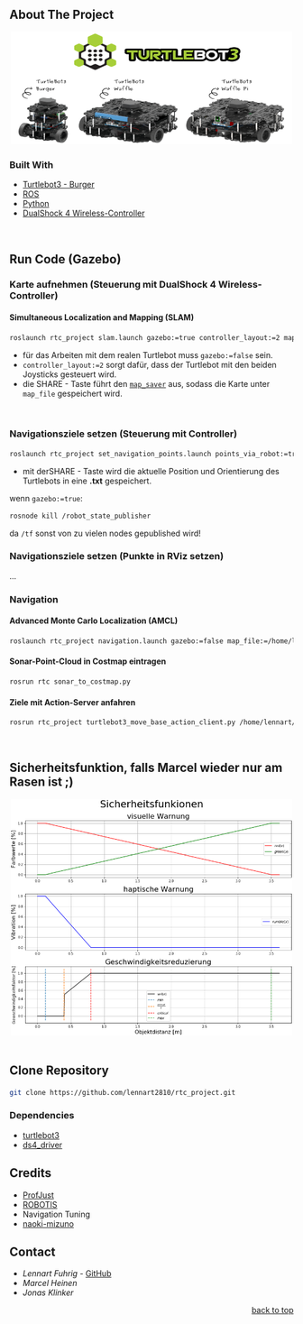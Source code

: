 <div id="top"></div>

## About The Project
<div align="center">
  <a href="https://www.turtlebot.com/">
    <img src="appendix/turtlebot3_with_logo.png" alt="Images" width="500" height="200">
  </a>
</div>

### Built With
* [Turtlebot3 - Burger](https://emanual.robotis.com/docs/en/platform/turtlebot3/overview/)
* [ROS](http://wiki.ros.org/)
* [Python](https://www.python.org)
* [DualShock 4 Wireless-Controller](https://www.playstation.com/de-de/accessories/dualshock-4-wireless-controller/)
<br />

## Run Code (Gazebo)

### Karte aufnehmen (Steuerung mit DualShock 4 Wireless-Controller)
#### Simultaneous Localization and Mapping (SLAM)
   ```sh
   roslaunch rtc_project slam.launch gazebo:=true controller_layout:=2 map_file:=/home/lennart/catkin_ws/src/rtc_project/maps/default_map
   ```
* für das Arbeiten mit dem realen Turtlebot muss `gazebo:=false` sein.
* `controller_layout:=2` sorgt dafür, dass der Turtlebot mit den beiden Joysticks gesteuert wird.
* die SHARE - Taste führt den [`map_saver`](http://wiki.ros.org/map_server) aus, sodass die Karte unter `map_file` gespeichert wird.
<br />

### Navigationsziele setzen (Steuerung mit Controller)
   ```sh
   roslaunch rtc_project set_navigation_points.launch points_via_robot:=true gazebo:=true controller_layout:=2 map_file:=/home/lennart/catkin_ws/src/rtc_project/maps/default_map.yaml
   ```
* mit derSHARE - Taste wird die aktuelle Position und Orientierung des Turtlebots in eine **.txt** gespeichert.  
   
wenn `gazebo:=true`:
   ```sh
   rosnode kill /robot_state_publisher
   ```
da `/tf` sonst von zu vielen nodes gepublished wird!

### Navigationsziele setzen (Punkte in RViz setzen)
...
<br />

### Navigation
#### Advanced Monte Carlo Localization (AMCL)
   ```sh
   roslaunch rtc_project navigation.launch gazebo:=false map_file:=/home/lennart/catkin_ws/src/rtc_project/maps/house_map.yaml
   ```
#### Sonar-Point-Cloud in Costmap eintragen
   ```sh
   rosrun rtc sonar_to_costmap.py
   ```
#### Ziele mit Action-Server anfahren 
   ```sh
   rosrun rtc_project turtlebot3_move_base_action_client.py /home/lennart/catkin_ws/src/rtc_project/maps/house_map_path.txt
   ```
<br />

## Sicherheitsfunktion, falls Marcel wieder nur am Rasen ist ;)
<div align="center">
  <a href="https://github.com/lennart2810/rtc_project/blob/master/scripts/ObjectWarnings.ipynb">
    <img src="appendix/Sicherheitsfunktionen.png" alt="Images" width="500" height="420">
  </a>
</div>
<br />


## Clone Repository
   ```sh
   git clone https://github.com/lennart2810/rtc_project.git
   ```

### Dependencies 
* [turtlebot3](https://github.com/ROBOTIS-GIT/turtlebot3)
* [ds4_driver](https://github.com/naoki-mizuno/ds4_driver)

## Credits
* [ProfJust](https://github.com/ProfJust/rtc)
* [ROBOTIS](https://github.com/ROBOTIS-GIT/turtlebot3)
*  Navigation Tuning
* [naoki-mizuno](https://github.com/naoki-mizuno/ds4_driver)

## Contact
* _Lennart Fuhrig_ - [GitHub](https://github.com/lennart2810) 
* _Marcel Heinen_
* _Jonas Klinker_

<p align="right"><a href="#top">back to top</a></p>
